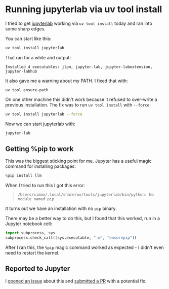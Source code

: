 # Running jupyterlab via uv tool install

I tried to get [jupyterlab](https://jupyter.org/install) working via `uv tool install` today and ran into some sharp edges.

You can start like this:
```bash
uv tool install jupyterlab
```
That ran for a while and output:
```
Installed 4 executables: jlpm, jupyter-lab, jupyter-labextension, jupyter-labhub
```
It also gave me a warning about my PATH. I fixed that with:
```
uv tool ensure-path
```
On one other machine this didn't work because it refused to over-write a previous installation. The fix was to run `uv tool install` with `--force`:
```bash
uv tool install jupyterlab --force
```
Now we can start jupyterlab with:
```bash
jupyter-lab
```
## Getting %pip to work

This was the biggest sticking point for me. Jupyter has a useful magic command for installing packages:

```python
%pip install llm
```
When I tried to run this I got this error:

> `/Users/simon/.local/share/uv/tools/jupyterlab/bin/python: No module named pip`

It turns out we have an installation with no `pip` binary.

There may be a better way to do this, but I found that this worked, run in a Jupyter notebook cell:

```python
import subprocess, sys
subprocess.check_call([sys.executable, "-m", "ensurepip"])
```
After I ran this, the `%pip` magic command worked as expected - I didn't even need to restart the kernel.

## Reported to Jupyter

I [opened an issue](https://github.com/jupyterlab/jupyterlab/issues/17375) about this and [submitted a PR](https://github.com/jupyterlab/jupyterlab/pull/17376) with a potential fix.
